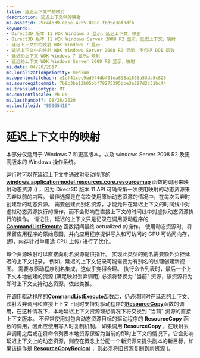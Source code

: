 ```yaml
---
title: 延迟上下文中的映射
description: 延迟上下文中的映射
ms.assetid: 29c44639-ea5e-4255-8e8c-f6d5e3af0dfb
keywords:
- Direct3D 版本 11 WDK Windows 7 显示，延迟上下文，映射
- Direct3D 版本 11 WDK Windows Server 2008 R2 显示，延迟上下文，映射
- 延迟上下文中的映射 WDK Windows 7 显示
- 延迟上下文中的映射 WDK Windows Server 2008 R2 显示，不包括 DDI 函数
- 延迟的上下文 WDK Windows 7 显示，映射
- 延迟的上下文 WDK Windows Server 2008 R2 显示，映射
ms.date: 04/20/2017
ms.localizationpriority: medium
ms.openlocfilehash: e1ef41cec9ad944db401ea898a1866a53da8c825
ms.sourcegitcommit: 7b9c3ba12b05bbf78275395bbe3a287d2c31bcf4
ms.translationtype: MT
ms.contentlocale: zh-CN
ms.lasthandoff: 08/28/2020
ms.locfileid: "89065416"
---
```

# <a name="mapping-on-deferred-contexts"></a>延迟上下文中的映射


本部分仅适用于 Windows 7 和更高版本，以及 windows Server 2008 R2 及更高版本的 Windows 操作系统。

运行时可以在延迟上下文中通过对驱动程序的 [**windows.applicationmodel.resources.core.resourcemap**](/windows-hardware/drivers/ddi/d3d10umddi/nc-d3d10umddi-pfnd3d10ddi_resourcemap) 函数的调用来映射动态资源 () ，因为 Direct3D 版本 11 API 可确保第一次使用映射的动态资源来丢弃以前的内容。 最佳选择是在每次使用原始动态资源的情况中，在每次丢弃时创建新的动态资源。 需要创建此别名资源，才能允许在延迟上下文的时间线中对虚拟动态资源执行的操作，而不会影响在直接上下文的时间线中对虚拟动态资源执行的操作。 请记住，延迟的上下文只是记录在调用驱动程序的 [**CommandListExecute**](/windows-hardware/drivers/ddi/d3d10umddi/nc-d3d10umddi-pfnd3d11ddi_commandlistexecute) 函数期间最终 actualized 的操作。 使用动态资源时，将保留应用程序的原始意图，并向应用程序提供写入和可访问的 GPU 可访问内存， (即，内存针对单用途 CPU 上传) 进行了优化。

每个资源映射可以直接向别名资源提供指针。 实现此类型的别名需要额外负担延迟的上下文记录。 例如，延迟的上下文记录可能需要为有别名的纹理创建新视图。 需要与驱动程序别名集成，这似乎变得合理。 执行命令列表时，最后一个上下文本地创建的资源 (满足映射丢弃调用) 必须将替换为 "当前" 资源，该资源将为即时上下文支持动态资源，依此类推。

在调用驱动程序的[**CommandListExecute**](/windows-hardware/drivers/ddi/d3d10umddi/nc-d3d10umddi-pfnd3d11ddi_commandlistexecute)函数后，仍必须同时在延迟的上下文、映射丢弃调用和直接上下文上同时支持对驱动程序的[**ResourceCopy**](/windows-hardware/drivers/ddi/d3d10umddi/nc-d3d10umddi-pfnd3d10ddi_resourcecopy)函数的调用，在这种情况下，本地延迟上下文资源理想情况下将交换到 "当前" 资源的直接上下文版本。 不经常使用对包含动态资源目标的驱动程序的 **ResourceCopy** 函数的调用，因此应使用写入时复制机制。 如果调用 **ResourceCopy** ，在映射丢弃调用之后或在将命令列表本地资源保留为当前的即时上下文的情况下，它会影响延迟上下文上的动态资源，则应在概念上分配一个新资源来提供副本的新目标，如果该操作是 [**ResourceCopyRegion**](/windows-hardware/drivers/ddi/d3d10umddi/nc-d3d10umddi-pfnd3d10ddi_resourcecopyregion)) ，则必须将旧资源复制到新资源 (。

 

